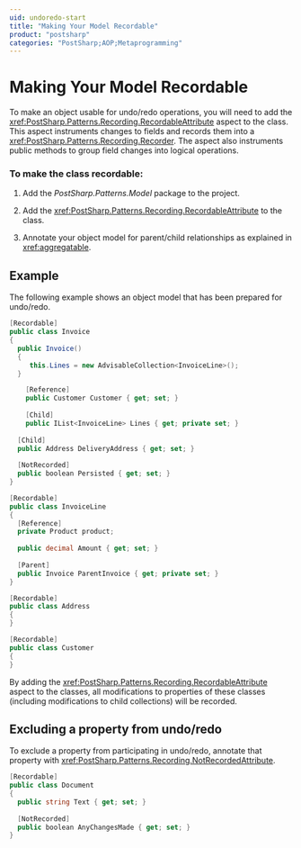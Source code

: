 ```yaml
---
uid: undoredo-start
title: "Making Your Model Recordable"
product: "postsharp"
categories: "PostSharp;AOP;Metaprogramming"
---
```

# Making Your Model Recordable

To make an object usable for undo/redo operations, you will need to add the <xref:PostSharp.Patterns.Recording.RecordableAttribute> aspect to the class. This aspect instruments changes to fields and records them into a <xref:PostSharp.Patterns.Recording.Recorder>. The aspect also instruments public methods to group field changes into logical operations. 


### To make the class recordable:

1. Add the *PostSharp.Patterns.Model* package to the project. 


2. Add the <xref:PostSharp.Patterns.Recording.RecordableAttribute> to the class. 


3. Annotate your object model for parent/child relationships as explained in <xref:aggregatable>. 



## Example

The following example shows an object model that has been prepared for undo/redo.

```csharp
[Recordable]
public class Invoice
{
  public Invoice()
  {
     this.Lines = new AdvisableCollection<InvoiceLine>();
  }

	[Reference]
	public Customer Customer { get; set; }
  
	[Child]
	public IList<InvoiceLine> Lines { get; private set; }
  
  [Child]
  public Address DeliveryAddress { get; set; }
  
  [NotRecorded]
  public boolean Persisted { get; set; }
}                

[Recordable]
public class InvoiceLine
{
  [Reference]
  private Product product;
  
  public decimal Amount { get; set; }
  
  [Parent]
  public Invoice ParentInvoice { get; private set; }
}     

[Recordable]
public class Address
{
}

[Recordable]
public class Customer
{
}
```

By adding the <xref:PostSharp.Patterns.Recording.RecordableAttribute> aspect to the classes, all modifications to properties of these classes (including modifications to child collections) will be recorded. 


## Excluding a property from undo/redo

To exclude a property from participating in undo/redo, annotate that property with <xref:PostSharp.Patterns.Recording.NotRecordedAttribute>. 

```csharp
[Recordable]
public class Document
{
  public string Text { get; set; }
  
  [NotRecorded]
  public boolean AnyChangesMade { get; set; }
}
```

